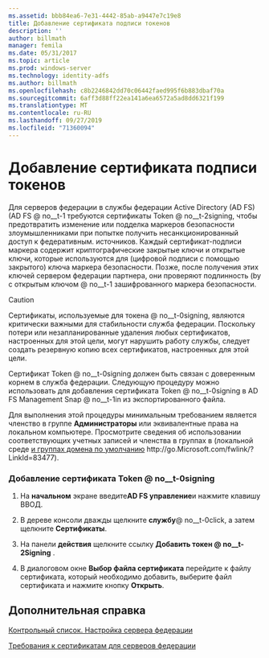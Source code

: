 ```yaml
---
ms.assetid: bbb84ea6-7e31-4442-85ab-a9447e7c19e8
title: Добавление сертификата подписи токенов
description: ''
author: billmath
manager: femila
ms.date: 05/31/2017
ms.topic: article
ms.prod: windows-server
ms.technology: identity-adfs
ms.author: billmath
ms.openlocfilehash: c8b2246842dd70c06442faed995f6b883dbaf70a
ms.sourcegitcommit: 6aff3d88ff22ea141a6ea6572a5ad8dd6321f199
ms.translationtype: MT
ms.contentlocale: ru-RU
ms.lasthandoff: 09/27/2019
ms.locfileid: "71360094"
---
```

# <a name="add-a-token-signing-certificate"></a>Добавление сертификата подписи токенов


Для серверов федерации в службы федерации Active Directory (AD FS) \(AD FS @ no__t-1 требуются сертификаты Token @ no__t-2signing, чтобы предотвратить изменение или подделка маркеров безопасности злоумышленниками при попытке получить несанкционированный доступ к федеративным. источников. Каждый сертификат\-подписи маркера содержит криптографические закрытые ключи и открытые ключи, которые используются для \(цифровой подписи с помощью закрытого\) ключа маркера безопасности. Позже, после получения этих ключей сервером федерации партнера, они проверяют подлинность \(by с открытым ключом @ no__t-1 зашифрованного маркера безопасности.  
  
> [!CAUTION]  
> Сертификаты, используемые для токена @ no__t-0signing, являются критически важными для стабильности служба федерации. Поскольку потери или незапланированные удаления любых сертификатов, настроенных для этой цели, могут нарушить работу службы, следует создать резервную копию всех сертификатов, настроенных для этой цели.  
  
Сертификат Token @ no__t-0signing должен быть связан с доверенным корнем в служба федерации. Следующую процедуру можно использовать для добавления сертификата Token @ no__t-0signing в AD FS Management Snap @ no__t-1in из экспортированного файла.  
  
Для выполнения этой процедуры минимальным требованием является членство в группе **Администраторы** или эквивалентные права на локальном компьютере.  Просмотрите сведения об использовании соответствующих учетных записей и членства в группах в \(локальной среде [и группах домена по умолчанию](https://go.microsoft.com/fwlink/?LinkId=83477) http:\/\/go.Microsoft.com\/fwlink\/? LinkId\=83477\).   
  
### <a name="to-add-a-token-signing-certificate"></a>Добавление сертификата Token @ no__t-0signing  
  
1.  На **начальном** экране введите**AD FS управление**и нажмите клавишу ВВОД.  
  
2.  В дереве консоли дважды щелкните **службу**@ no__t-0click, а затем щелкните **Сертификаты**.  
  
3.  На панели **действия** щелкните ссылку **Добавить токен @ no__t-2Signing** .  
  
4.  В диалоговом окне **Выбор файла сертификата** перейдите к файлу сертификата, который необходимо добавить, выберите файл сертификата и нажмите кнопку **Открыть**.  
  
## <a name="additional-references"></a>Дополнительная справка  
[Контрольный список. Настройка сервера федерации](Checklist--Setting-Up-a-Federation-Server.md)  
  
[Требования к сертификатам для серверов федерации](https://technet.microsoft.com/library/dd807040.aspx)  
  

